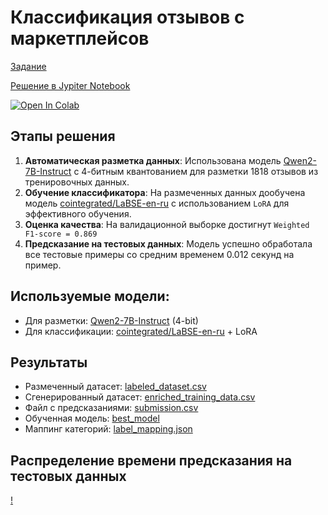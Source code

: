 # Классификация отзывов с маркетплейсов

[Задание](task/README.md)

[Решение в Jypiter Notebook](./solution.ipynb)

<a target="_blank" href="https://colab.research.google.com/github/danyarmarkin/llm-review-classification/blob/master/solution.ipynb">
  <img src="https://colab.research.google.com/assets/colab-badge.svg" alt="Open In Colab"/>
</a>

## Этапы решения

1. **Автоматическая разметка данных**: Использована модель [Qwen2-7B-Instruct](https://huggingface.co/Qwen/Qwen2-7B-Instruct) с 4-битным квантованием для разметки 1818 отзывов из тренировочных данных.
2. **Обучение классификатора**: На размеченных данных дообучена модель [cointegrated/LaBSE-en-ru](https://huggingface.co/cointegrated/LaBSE-en-ru) с использованием `LoRA` для эффективного обучения.
3. **Оценка качества**: На валидационной выборке достигнут `Weighted F1-score = 0.869`
4. **Предсказание на тестовых данных**: Модель успешно обработала все тестовые примеры со средним временем 0.012 секунд на пример.

## Используемые модели:
- Для разметки: [Qwen2-7B-Instruct](https://huggingface.co/Qwen/Qwen2-7B-Instruct) (4-bit)
- Для классификации: [cointegrated/LaBSE-en-ru](https://huggingface.co/cointegrated/LaBSE-en-ru) + LoRA

## Результаты
- Размеченный датасет: [labeled_dataset.csv](./labeled_dataset.csv)
- Сгенерированный датасет: [enriched_training_data.csv](./enriched_training_data.csv)
- Файл с предсказаниями: [submission.csv](./submission.csv)
- Обученная модель: [best_model](./best_model)
- Маппинг категорий: [label_mapping.json](./label_mapping.json)

## Распределение времени предсказания на тестовых данных

[!](./imgs/model-time.png)

